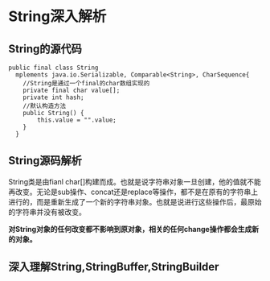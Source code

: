 # String深入解析

## String的源代码
```
public final class String
  mplements java.io.Serializable, Comparable<String>, CharSequence{
    //String是通过一个final的char数组实现的
    private final char value[];
    private int hash;
    //默认构造方法
    public String() {
        this.value = "".value;
    }
  }
```

## String源码解析
String类是由fianl char[]构建而成。也就是说字符串对象一旦创建，他的值就不能再改变。无论是sub操作、concat还是replace等操作，都不是在原有的字符串上进行的，而是重新生成了一个新的字符串对象。也就是说进行这些操作后，最原始的字符串并没有被改变。

<strong>对String对象的任何改变都不影响到原对象，相关的任何change操作都会生成新的对象。</strong>

## 深入理解String,StringBuffer,StringBuilder
